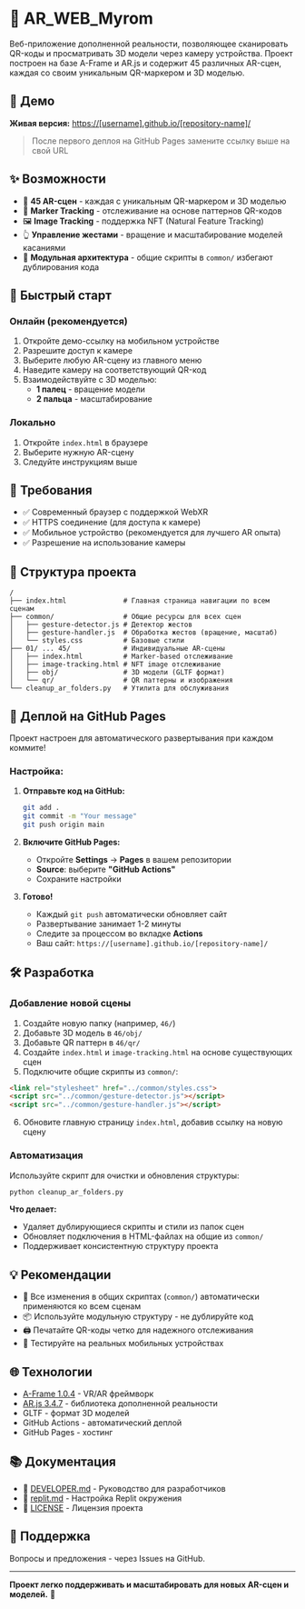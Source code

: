 # 🎯 AR_WEB_Myrom

Веб-приложение дополненной реальности, позволяющее сканировать QR-коды и просматривать 3D модели через камеру устройства. Проект построен на базе A-Frame и AR.js и содержит 45 различных AR-сцен, каждая со своим уникальным QR-маркером и 3D моделью.

## 🚀 Демо

**Живая версия:** [https://[username].github.io/[repository-name]/](https://loguncov.github.io/AR_Myrom/)

> После первого деплоя на GitHub Pages замените ссылку выше на свой URL

## ✨ Возможности

- 🎨 **45 AR-сцен** - каждая с уникальным QR-маркером и 3D моделью
- 📍 **Marker Tracking** - отслеживание на основе паттернов QR-кодов
- 🖼️ **Image Tracking** - поддержка NFT (Natural Feature Tracking)
- 👆 **Управление жестами** - вращение и масштабирование моделей касаниями
- 🔧 **Модульная архитектура** - общие скрипты в `common/` избегают дублирования кода

## 📱 Быстрый старт

### Онлайн (рекомендуется)
1. Откройте демо-ссылку на мобильном устройстве
2. Разрешите доступ к камере
3. Выберите любую AR-сцену из главного меню
4. Наведите камеру на соответствующий QR-код
5. Взаимодействуйте с 3D моделью:
   - **1 палец** - вращение модели
   - **2 пальца** - масштабирование

### Локально
1. Откройте `index.html` в браузере
2. Выберите нужную AR-сцену
3. Следуйте инструкциям выше

## 🔧 Требования

- ✅ Современный браузер с поддержкой WebXR
- ✅ HTTPS соединение (для доступа к камере)
- ✅ Мобильное устройство (рекомендуется для лучшего AR опыта)
- ✅ Разрешение на использование камеры

## 📁 Структура проекта

```
/
├── index.html              # Главная страница навигации по всем сценам
├── common/                 # Общие ресурсы для всех сцен
│   ├── gesture-detector.js # Детектор жестов
│   ├── gesture-handler.js  # Обработка жестов (вращение, масштаб)
│   └── styles.css          # Базовые стили
├── 01/ ... 45/             # Индивидуальные AR-сцены
│   ├── index.html          # Marker-based отслеживание
│   ├── image-tracking.html # NFT image отслеживание
│   ├── obj/                # 3D модели (GLTF формат)
│   └── qr/                 # QR паттерны и изображения
└── cleanup_ar_folders.py   # Утилита для обслуживания
```

## 🚀 Деплой на GitHub Pages

Проект настроен для автоматического развертывания при каждом коммите!

### Настройка:

1. **Отправьте код на GitHub:**
   ```bash
   git add .
   git commit -m "Your message"
   git push origin main
   ```

2. **Включите GitHub Pages:**
   - Откройте **Settings** → **Pages** в вашем репозитории
   - **Source**: выберите **"GitHub Actions"**
   - Сохраните настройки

3. **Готово!** 
   - Каждый `git push` автоматически обновляет сайт
   - Развертывание занимает 1-2 минуты
   - Следите за процессом во вкладке **Actions**
   - Ваш сайт: `https://[username].github.io/[repository-name]/`

## 🛠️ Разработка

### Добавление новой сцены

1. Создайте новую папку (например, `46/`)
2. Добавьте 3D модель в `46/obj/`
3. Добавьте QR паттерн в `46/qr/`
4. Создайте `index.html` и `image-tracking.html` на основе существующих сцен
5. Подключите общие скрипты из `common/`:

```html
<link rel="stylesheet" href="../common/styles.css">
<script src="../common/gesture-detector.js"></script>
<script src="../common/gesture-handler.js"></script>
```

6. Обновите главную страницу `index.html`, добавив ссылку на новую сцену

### Автоматизация

Используйте скрипт для очистки и обновления структуры:

```bash
python cleanup_ar_folders.py
```

**Что делает:**
- Удаляет дублирующиеся скрипты и стили из папок сцен
- Обновляет подключения в HTML-файлах на общие из `common/`
- Поддерживает консистентную структуру проекта

## 💡 Рекомендации

- 🔄 Все изменения в общих скриптах (`common/`) автоматически применяются ко всем сценам
- 📦 Используйте модульную структуру - не дублируйте код
- 🖨️ Печатайте QR-коды четко для надежного отслеживания
- 📱 Тестируйте на реальных мобильных устройствах

## 🌐 Технологии

- [A-Frame 1.0.4](https://aframe.io/) - VR/AR фреймворк
- [AR.js 3.4.7](https://ar-js-org.github.io/AR.js-Docs/) - библиотека дополненной реальности
- GLTF - формат 3D моделей
- GitHub Actions - автоматический деплой
- GitHub Pages - хостинг

## 📚 Документация

- 📖 [DEVELOPER.md](DEVELOPER.md) - Руководство для разработчиков
- 📝 [replit.md](replit.md) - Настройка Replit окружения
- 📄 [LICENSE](LICENSE) - Лицензия проекта

## 🤝 Поддержка

Вопросы и предложения - через Issues на GitHub.

---

**Проект легко поддерживать и масштабировать для новых AR-сцен и моделей.** 🚀
